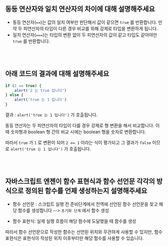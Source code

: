 ## 동등 연산자와 일치 연산자의 차이에 대해 설명해주세요
- 동등 연산자(`==`)는 값의 일치 여부만 판단해서 값이 같으면 `true` 를 반환합니다. 만약 두 피연산자의 타입이 다른 경우 비교를 위해 강제로 타입을 변환하게 됩니다.
- 일치 연산자(`===`)는 타입의 변환 없이 두 피연산자의 값이 같고 타입도 같아야만 `true` 를 반환합니다.

<br></br>

## 아래 코드의 결과에 대해 설명해주세요
```javascript
if (2 == true) {
    alert('2 는 true 입니다')
} else {
    alert('true 는 1 입니다')
}
```
결과 : `alert('true 는 1 입니다')` 가 호출됩니다.<br>

동등 연산자는 두 피연산자의 타입이 다를 경우 강제로 형 변환을 해서 비교합니다. 이 때 숫자형과 boolean 형 간의 비교 시에는 boolean 형을 숫자로 변환합니다.<br>

따라서 `true` 가 `1` 로 변환이 되어 `2 == 1` 이라는 식이 평가되고 그 결과가 `false` 이므로 `alert('true 는 1 입니다')` 가 호출됩니다.


<br></br>

## 자바스크립트 엔젠이 함수 표현식과 함수 선언문 각각의 방식으로 정의된 함수를 언제 생성하는지 설명해주세요
- 함수 선언문 : 스크립트 실행 전 준비단계에서 전역에 선언된 함수 선언문을 찾고 해당 함수를 생성합니다 --> `초기화 단계` 에서 함수 생성
  
- 함수 표현식: 실제 실행 흐름이 해당 함수에 도달했을 때 함수를 생성

따라서 함수 선언문으로 작성한 함수는 선언된 위치와 무관하게 사용할 수 있지만, 함수 표현식은 표현식이 작성된 위치 이후부터만 해당 함수를 사용할 수 있습니다.